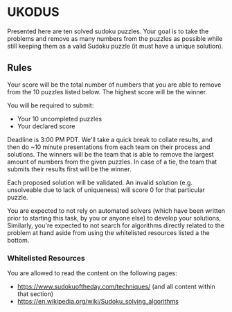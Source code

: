 # UKODUS

Presented here are ten solved sudoku puzzles. Your goal is to take the problems and remove as many numbers from the puzzles
as possible while still keeping them as a valid Sudoku puzzle (it must have a unique solution).

## Rules

Your score will be the total number of numbers that you are able to remove from the 10 puzzles listed below. The highest score
will be the winner.

You will be required to submit:
- Your 10 uncompleted puzzles
- Your declared score

Deadline is 3:00 PM PDT. We'll take a quick break to collate results, and then do ~10 minute presentations from each team on
their process and solutions. The winners will be the team that is able to remove the largest amount of numbers from the given
puzzles. In case of a tie, the team that submits their results first will be the winner.


Each proposed solution will be validated. An invalid solution (e.g. unsolveable due to lack of uniqueness) will score 0 for that particular puzzle.

You are expected to not rely on automated solvers (which have been written prior to starting this task, by you or anyone else)
to develop your solutions, Similarly, you're expected to not search for algorithms directly related to the problem at hand aside
from using the whitelisted resources listed a the bottom.

### Whitelisted Resources

You are allowed to read the content on the following pages:
- https://www.sudokuoftheday.com/techniques/ (and all content within that section)
- https://en.wikipedia.org/wiki/Sudoku_solving_algorithms
